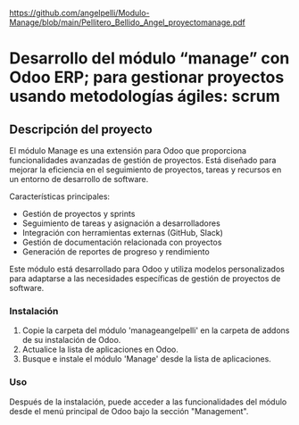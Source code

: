 https://github.com/angelpelli/Modulo-Manage/blob/main/Pellitero_Bellido_Angel_proyectomanage.pdf

# Desarrollo del módulo “manage” con Odoo ERP; para gestionar proyectos usando metodologías ágiles: scrum

## Descripción del proyecto

El módulo Manage es una extensión para Odoo que proporciona funcionalidades avanzadas de gestión de proyectos. Está diseñado para mejorar la eficiencia en el seguimiento de proyectos, tareas y recursos en un entorno de desarrollo de software.

Características principales:
- Gestión de proyectos y sprints
- Seguimiento de tareas y asignación a desarrolladores
- Integración con herramientas externas (GitHub, Slack)
- Gestión de documentación relacionada con proyectos
- Generación de reportes de progreso y rendimiento

Este módulo está desarrollado para Odoo y utiliza modelos personalizados para adaptarse a las necesidades específicas de gestión de proyectos de software.

### Instalación

1. Copie la carpeta del módulo 'manageangelpelli' en la carpeta de addons de su instalación de Odoo.
2. Actualice la lista de aplicaciones en Odoo.
3. Busque e instale el módulo 'Manage' desde la lista de aplicaciones.

### Uso

Después de la instalación, puede acceder a las funcionalidades del módulo desde el menú principal de Odoo bajo la sección "Management".
